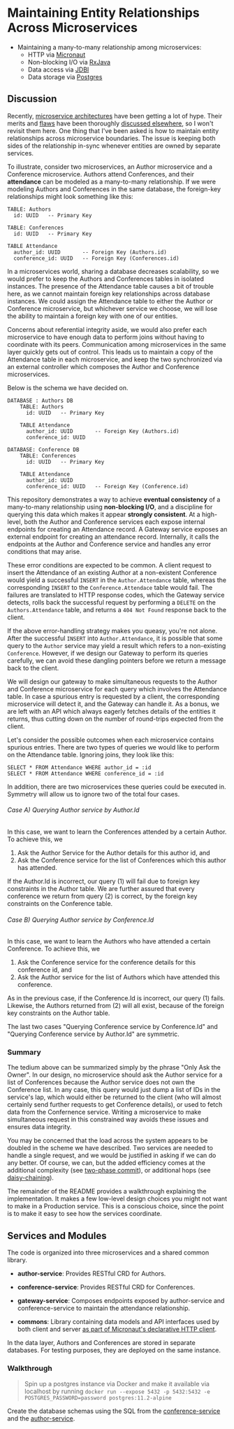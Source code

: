 # Maintaining Entity Relationships Across Microservices

* Maintaining a many-to-many relationship among microservices:
  * HTTP via [Micronaut](https://micronaut.io)
  * Non-blocking I/O via [RxJava](https://github.com/ReactiveX/RxJava)
  * Data access via [JDBI](https://jdbi.org)
  * Data storage via [Postgres](https://postgresql.org)

## Discussion

Recently, [microservice architectures](https://microservices.io/) have been getting a lot of hype. Their merits and
[flaws](https://www.dwmkerr.com/the-death-of-microservice-madness-in-2018/) have been thoroughly [discussed elsewhere](https://martinfowler.com/articles/microservice-trade-offs.html), so I
won't revisit them here. One thing that I've been asked is how to maintain entity relationships across microservice
boundaries. The issue is keeping both sides of the relationship in-sync whenever entities are owned by separate
services.

To illustrate, consider two microservices, an Author microservice and a Conference microservice. Authors attend 
Conferences, and their **attendance** can be modeled as a many-to-many relationship. If we were modeling Authors and
Conferences in the same database, the foreign-key relationships might look something like this:

```
TABLE: Authors
  id: UUID   -- Primary Key
  
TABLE: Conferences
  id: UUID   -- Primary Key

TABLE Attendance
  author_id: UUID       -- Foreign Key (Authors.id)
  conference_id: UUID   -- Foreign Key (Conferences.id)    
```

In a microservices world, sharing a database decreases scalability, so we would prefer to keep the Authors and
Conferences tables in isolated instances. The presence of the Attendance table causes a bit of trouble here, as we
cannot maintain foreign key relationships across database instances. We could assign the Attendance table to either the
Author or Conference microservice, but whichever service we choose, we will lose the ability to maintain a foreign key
with one of our entities.

Concerns about referential integrity aside, we would also prefer each microservice to have enough data to perform joins
without having to coordinate with its peers. Communication among microservices in the same layer quickly gets out of
control. This leads us to maintain a copy of the Attendance table in each microservice, and keep the two synchronized
via an external controller which composes the Author and Conference microservices.

Below is the schema we have decided on.

```
DATABASE : Authors DB
    TABLE: Authors
      id: UUID   -- Primary Key
    
    TABLE Attendance
      author_id: UUID       -- Foreign Key (Authors.id)
      conference_id: UUID
      
DATABASE: Conference DB          
    TABLE: Conferences
      id: UUID   -- Primary Key

    TABLE Attendance
      author_id: UUID       
      conference_id: UUID   -- Foreign Key (Conference.id)
```

This repository demonstrates a way to achieve **eventual consistency** of a many-to-many relationship using
**non-blocking I/O**, and a discipline for querying this data which makes it appear **strongly consistent**. At a 
high-level, both the Author and Conference services each expose internal endpoints for creating an Attendance record. 
A Gateway service exposes an external endpoint for creating an attendance record. Internally, it calls the endpoints
at the Author and Conference service and handles any error conditions that may arise.

These error conditions are expected to be common. A client request to insert the Attendance of an existing Author at a
non-existent Conference would yield a successful `INSERT` in the `Author.Attendance` table, whereas the corresponding
`INSERT` to the `Conference.Attendace` table would fail. The failures are translated to HTTP response codes, which the
Gateway service detects, rolls back the successful request by performing a `DELETE` on the `Authors.Attendance` table,
and returns a `404 Not Found` response back to the client.

If the above error-handling strategy makes you queasy, you're not alone. After the successful `INSERT` into
`Author.Attendance`, it is possible that some query to the `Author` service may yield a result which refers to a
non-existing `Conference`. However, if we design our Gateway to perform its queries carefully, we can avoid these
dangling pointers before we return a message back to the client.

We will design our gateway to make simultaneous requests to the Author and Conference microservice for each query
which involves the Attendance table. In case a spurious entry is requested by a client, the corresponding microservice
will detect it, and the Gateway can handle it. As a bonus, we are left with an API which always eagerly fetches details
of the entities it returns, thus cutting down on the number of round-trips expected from the client.

Let's consider the possible outcomes when each microservice contains spurious entries. There are two types of queries
we would like to perform on the Attendance table. Ignoring joins, they look like this: 

```
SELECT * FROM Attendance WHERE author_id = :id
SELECT * FROM Attendance WHERE conference_id = :id
```

In addition, there are two microservices these queries could be executed in.  Symmetry will allow us to ignore two of
the total four cases.

###### Case A) Querying Author service by Author.Id
In this case, we want to learn the Conferences attended by a certain Author. To achieve this, we

1. Ask the Author Service for the Author details for this author id, and
1. Ask the Conference service for the list of Conferences which this author has attended.

If the Author.Id is incorrect, our query (1) will fail due to foreign key constraints in the Author table. We are
further assured that every conference we return from query (2) is correct, by the foreign key constraints on the
Conference table.

###### Case B) Querying Author service by Conference.Id 
In this case, we want to learn the Authors who have attended a certain Conference. To achieve this, we

1. Ask the Conference service for the conference details for this conference id, and
1. Ask the Author service for the list of Authors which have attended this conference.

As in the previous case, if the Conference.Id is incorrect, our query (1) fails. Likewise, the Authors returned from (2)
will all exist, because of the foreign key constraints on the Author table.

The last two cases "Querying Conference service by Conference.Id" and "Querying Conference service by Author.Id" are
symmetric.

### Summary

The tedium above can be summarized simply by the phrase "Only Ask the Owner". In our design, no microservice should ask
the Author service for a list of Conferences because the Author service does not own the Conference list. In any case,
this query would just dump a list of IDs in the service's lap, which would either be returned to the client (who will 
almost certainly send further requests to get Conference details), or used to fetch data from the Confernence service.
Writing a microservice to make simultaneous request in this constrained way avoids these issues and ensures data
integrity.

You may be concerned that the load across the system appears to be doubled in the scheme we have described. Two services
are needed to handle a single request, and we would be justified in asking if we can do any better. Of course, we can,
but the added efficiency comes at the additional complexity (see
[two-phase commit](https://en.wikipedia.org/wiki/Two-phase_commit_protocol)), or additional hops (see 
[daisy-chaining](https://microservices.io/patterns/data/saga.html)).

The remainder of the README provides a walkthrough explaining the implementation. It makes a few low-level design 
choices you might not want to make in a Production service. This is a conscious choice, since the point is to make it 
easy to see how the services coordinate.

## Services and Modules

The code is organized into three microservices and a shared common library.

 * **author-service**: Provides RESTful CRD for Authors.
 * **conference-service**: Provides RESTful CRD for Conferences.
 * **gateway-service**: Composes endpoints exposed by author-service and conference-service to maintain the attendance
   relationship.

 * **commons**: Library containing data models and API interfaces used by both client and server [as part of Micronaut's declarative HTTP client](https://docs.micronaut.io/latest/guide/index.html#clientAnnotation).

In the data layer, Authors and Conferences are stored in separate databases. For testing purposes, they are deployed on
the same instance.

### Walkthrough

> Spin up a postgres instance via Docker and make it available via localhost by running `docker run --expose 5432 -p 5432:5432 -e POSTGRES_PASSWORD=password postgres:11.2-alpine` 

Create the database schemas using the SQL from the [conference-service]() and the [author-service]().

